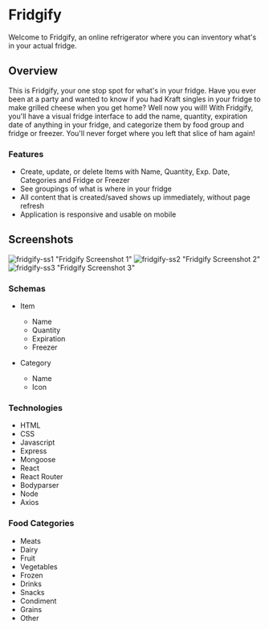 # Fridgify

Welcome to Fridgify, an online refrigerator where you can inventory what's in your actual fridge.

## Overview

This is Fridgify, your one stop spot for what's in your fridge. Have you ever been at a party and wanted to know if you had Kraft singles in your fridge to make grilled cheese when you get home? Well now you will! With Fridgify, you'll have a visual fridge interface to add the name, quantity, expiration date of anything in your fridge, and categorize them by food group and fridge or freezer. You'll never forget where you left that slice of ham again! 

### Features
- Create, update, or delete Items with Name,  Quantity, Exp. Date, Categories and Fridge or Freezer
- See groupings of what is where in your fridge
- All content that is created/saved shows up immediately, without page refresh
- Application is responsive and usable on mobile


## Screenshots
![fridgify-ss1](https://github.com/sathyaram/fridgify/blob/master/frontend/public/images/fridgify-ss1.png) "Fridgify Screenshot 1"
![fridgify-ss2](https://github.com/sathyaram/fridgify/blob/master/frontend/public/images/fridgify-ss2.png) "Fridgify Screenshot 2"
![fridgify-ss3](https://github.com/sathyaram/fridgify/blob/master/frontend/public/images/fridgify-ss3.png) "Fridgify Screenshot 3"

### Schemas

- Item
  - Name
  - Quantity
  - Expiration
  - Freezer
  
- Category
  - Name
  - Icon

### Technologies
- HTML
- CSS
- Javascript
- Express
- Mongoose
- React
- React Router
- Bodyparser
- Node
- Axios

### Food Categories
- Meats
- Dairy
- Fruit
- Vegetables
- Frozen
- Drinks
- Snacks
- Condiment
- Grains
- Other